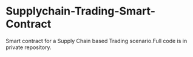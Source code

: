 # Supplychain-Trading-Smart-Contract
Smart contract for a Supply Chain based Trading scenario.Full code is in private repository.
